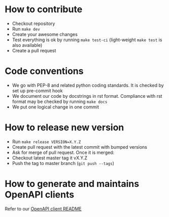# How to contribute

* Checkout repository
* Run `make dev`
* Create your awesome changes
* Test everything is ok by running `make test-ci` (light-weight `make test` is also available)
* Create a pull request

# Code conventions

* We go with PEP-8 and related python coding standards. It is checked by set up pre-commit hook
* We document our code by docstrings in rst format. Compliance with rst format may be checked by running `make docs`
* We put one logical change in one commit

# How to release new version

* Run `make release VERSION=X.Y.Z`
* Create pull request with the latest commit with bumped versions
* Ask for merge of pull request. Once it is merged:
* Checkout latest master tag it vX.Y.Z
* Push the tag to master branch (`git push --tags`)

# How to generate and maintains OpenAPI clients
Refer to our [OpenAPI client README](./.openapi-generator/README.md)
